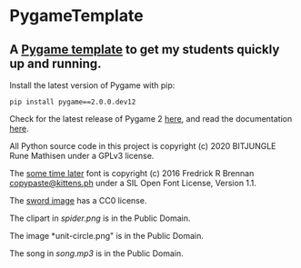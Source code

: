 # PygameTemplate

## A [Pygame template](https://github.com/bitjungle/PygameTemplate/blob/master/pygame-template.py) to get my students quickly up and running. 

Install the latest version of Pygame with pip:

    pip install pygame==2.0.0.dev12

Check for the latest release of Pygame 2 [here](https://github.com/pygame/pygame/releases), and read the documentation [here](https://www.pygame.org/docs/).

All Python source code in this project is copyright (c) 2020 BITJUNGLE Rune Mathisen under a GPLv3 license.

The [some time later](https://github.com/ctrlcctrlv/some-time-later) font is copyright (c) 2016 Fredrick R Brennan <copypaste@kittens.ph> under a SIL Open Font License, Version 1.1.

The [sword image](https://www.cursor.cc/?action=icon&file_id=20160) has a CC0 license.

The clipart in *spider.png* is in the Public Domain.

The image *unit-circle.png" is in the Public Domain.

The song in *song.mp3* is in the Public Domain.
